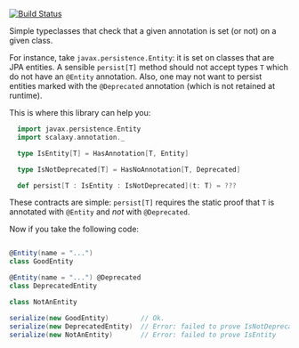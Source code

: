 [![Build Status](https://travis-ci.org/nativelibs4java/scalaxy-annotation.svg?branch=master)](https://travis-ci.org/nativelibs4java/scalaxy-annotation)

Simple typeclasses that check that a given annotation is set (or not) on a given class.

For instance, take `javax.persistence.Entity`: it is set on classes that are JPA entities. A sensible `persist[T]` method should not accept types `T` which do not have an `@Entity` annotation. Also, one may not want to persist entities marked with the `@Deprecated` annotation (which is not retained at runtime).

This is where this library can help you:

```scala
  import javax.persistence.Entity
  import scalaxy.annotation._

  type IsEntity[T] = HasAnnotation[T, Entity]

  type IsNotDeprecated[T] = HasNoAnnotation[T, Deprecated]

  def persist[T : IsEntity : IsNotDeprecated](t: T) = ???
```

These contracts are simple: `persist[T]` requires the static proof that `T` is annotated with `@Entity` and *not* with `@Deprecated`.

Now if you take the following code:

```scala

@Entity(name = "...")
class GoodEntity

@Entity(name = "...") @Deprecated
class DeprecatedEntity

class NotAnEntity

serialize(new GoodEntity)        // Ok.
serialize(new DeprecatedEntity)  // Error: failed to prove IsNotDeprecated
serialize(new NotAnEntity)       // Error: failed to prove IsEntity
```
